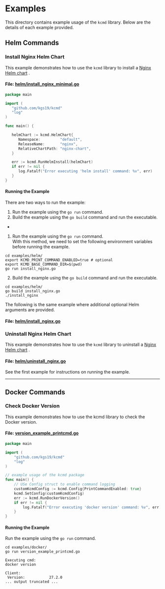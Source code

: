 # Examples

This directory contains example usage of the `kcmd` library. Below are the details of each example provided.

## Helm Commands

### Install Nginx Helm Chart

This example demonstrates how to use the `kcmd` library to install a [Nginx Helm chart](./helm/nginx-chart) .

#### File: [helm/install_nginx_minimal.go](./helm/install_nginx_minimal.go)

```go
package main

import (
   "github.com/kgs19/kcmd"
   "log"
)

func main() {

   helmChart := kcmd.HelmChart{
      Namespace:         "default",
      ReleaseName:       "nginx",
      RelativeChartPath: "nginx-chart",
   }

   err := kcmd.RunHelmInstall(helmChart)
   if err != nil {
      log.Fatalf("Error executing 'helm install' command: %v", err)
   }
}


```

#### Running the Example
There are two ways to run the example:
  1. Run the example using the `go run` command.
  2. Build the example using the `go build` command and run the executable.
- 

1. Run the example using the `go run` command.  
   With this method, we need to set the following environment variables before running the example. 
```shell 
cd examples/helm/
export KCMD_PRINT_COMMAND_ENABLED=true # optional
export KCMD_BASE_COMMAND_DIR=$(pwd)
go run install_nginx.go
```

2. Build the example using the `go build` command and run the executable.
```shell
cd examples/helm/
go build install_nginx.go
./install_nginx
```

The following is the same example where additional optional Helm arguments are provided. 
#### File: [helm/install_nginx.go](./helm/install_nginx.go)

### Uninstall Nginx Helm Chart
This example demonstrates how to use the `kcmd` library to uninstall a [Nginx Helm chart](./helm/nginx-chart) .
#### File: [helm/uninstall_nginx.go](./helm/uninstall_nginx.go)
See the first example for instructions on running the example.

--- 
## Docker Commands

### Check Docker Version

This example demonstrates how to use the kcmd library to check the Docker version.
#### File: [version_example_printcmd.go](./docker/version_example_printcmd.go)
```go
package main

import (
	"github.com/kgs19/kcmd"
	"log"
)

// example usage of the kcmd package
func main() {
	// USe Config struct to enable command logging
	customKcmdConfig := kcmd.Config{PrintCommandEnabled: true}
	kcmd.SetConfig(customKcmdConfig)
	err := kcmd.RunDockerVersion()
	if err != nil {
		log.Fatalf("Error executing 'docker version' command: %v", err)
	}
}

```

#### Running the Example
Run the example using the `go run` command.
```shell
cd examples/docker/
go run version_example_printcmd.go

Executing cmd:
docker version

Client:
 Version:           27.2.0
... output truncated ... 
```
